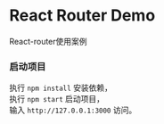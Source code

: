 # React Router Demo
React-router使用案例 
### 启动项目

执行 `npm install` 安装依赖，	
执行 `npm start` 启动项目，	
输入 `http://127.0.0.1:3000` 访问。

